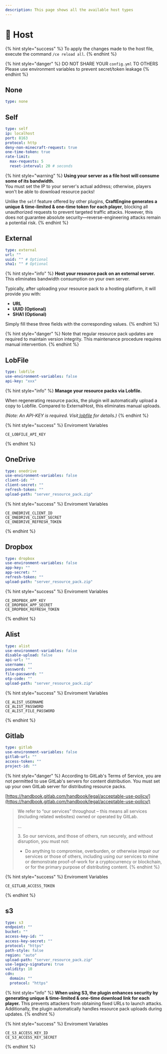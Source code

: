 ```yaml
---
description: This page shows all the available host types
---
```


# 🛜 Host

{% hint style="success" %}
To apply the changes made to the host file, execute the command `/ce reload all`.
{% endhint %}

{% hint style="danger" %}
DO NOT SHARE YOUR `config.yml` TO OTHERS\
Please use environment variables to prevent secret/token leakage
{% endhint %}

## None

```yaml
type: none
```

## Self

```yaml
type: self
ip: localhost
port: 8163
protocol: http
deny-non-minecraft-request: true
one-time-token: true
rate-limit:
  max-requests: 5
  reset-interval: 20 # seconds
```

{% hint style="warning" %}
**Using your server as a file host will consume some of its bandwidth.**\
You must set the IP to your server's actual address; otherwise, players won't be able to download resource packs!

Unlike the `self` feature offered by other plugins, **CraftEngine generates a unique & time-limited & one-time token for each player**, blocking all unauthorized requests to prevent targeted traffic attacks. However, this does not guarantee absolute security—reverse-engineering attacks remain a potential risk.
{% endhint %}

## External

```yaml
type: external
url: ""
uuid: "" # Optional
sha1: "" # Optional
```

{% hint style="info" %}
**Host your resource pack on an external server.**\
This eliminates bandwidth consumption on your own server.

Typically, after uploading your resource pack to a hosting platform, it will provide you with:

- **URL**
- **UUID (Optional)**
- **SHA1 (Optional)**

Simply fill these three fields with the corresponding values.
{% endhint %}

{% hint style="danger" %}
Note that regular resource pack updates are required to maintain version integrity. This maintenance procedure requires manual intervention.
{% endhint %}

## LobFile

```yaml
type: lobfile
use-environment-variables: false
api-key: "xxx"
```

{% hint style="info" %}
**Manage your resource packs via Lobfile.**

When regenerating resource packs, the plugin will automatically upload a copy to Lobfile. Compared to ExternalHost, this eliminates manual uploads.

_(Note: An API-KEY is required. Visit_[ _lobfile_](https://lobfile.com/) _for details.)_
{% endhint %}

{% hint style="success" %}
Enviroment Variables

```
CE_LOBFILE_API_KEY
```

{% endhint %}

## OneDrive

```yaml
type: onedrive
use-environment-variables: false
client-id: ""
client-secret: ""
refresh-token: ""
upload-path: "server_resource_pack.zip"
```

{% hint style="success" %}
Enviroment Variables

```
CE_ONEDRIVE_CLIENT_ID
CE_ONEDRIVE_CLIENT_SECRET
CE_ONEDRIVE_REFRESH_TOKEN
```

{% endhint %}

## Dropbox

```yaml
type: dropbox
use-environment-variables: false
app-key: ""
app-secret: ""
refresh-token: ""
upload-path: "server_resource_pack.zip"
```

{% hint style="success" %}
Enviroment Variables

```
CE_DROPBOX_APP_KEY
CE_DROPBOX_APP_SECRET
CE_DROPBOX_REFRESH_TOKEN
```

{% endhint %}

## Alist

```yaml
type: alist
use-environment-variables: false
disable-upload: false
api-url: ""
username: ""
password: ""
file-password: ""
otp-code: ""
upload-path: "server_resource_pack.zip"
```

{% hint style="success" %}
Enviroment Variables

```
CE_ALIST_USERNAME
CE_ALIST_PASSWORD
CE_ALIST_FILE_PASSWORD
```

{% endhint %}

## Gitlab

```yaml
type: gitlab
use-environment-variables: false
gitlab-url: ""
access-token: ""
project-id: ""
```

{% hint style="danger" %}
According to GitLab's Terms of Service, you are not permitted to use GitLab's servers for content distribution. You must set up your own GitLab server for distributing resource packs.

[https://handbook.gitlab.com/handbook/legal/acceptable-use-policy/](https://handbook.gitlab.com/handbook/legal/acceptable-use-policy/)

> We refer to “our services” throughout – this means all services (including related websites) owned or operated by GitLab.
>
> ...
>
> 3\. So our services, and those of others, run securely, and without disruption, you must not:
>
> - Do anything to compromise, overburden, or otherwise impair our services or those of others, including using our services to mine or demonstrate proof-of-work for a cryptocurrency or blockchain, or for the primary purpose of distributing content.
>   {% endhint %}

{% hint style="success" %}
Enviroment Variables

```
CE_GITLAB_ACCESS_TOKEN
```

{% endhint %}

## s3

```yaml
type: s3
endpoint: ""
bucket: ""
access-key-id: ""
access-key-secret: ""
protocol: "https"
path-style: false
region: "auto"
upload-path: "server_resource_pack.zip"
use-legacy-signature: true
validity: 10
cdn:
  domain: ""
  protocol: "https"
```

{% hint style="info" %}
**When using S3, the plugin enhances security by generating unique & time-limited & one-time download link for each player.** This prevents attackers from obtaining fixed URLs to launch attacks. Additionally, the plugin automatically handles resource pack uploads during updates.
{% endhint %}

{% hint style="success" %}
Enviroment Variables

```
CE_S3_ACCESS_KEY_ID
CE_S3_ACCESS_KEY_SECRET
```

{% endhint %}

